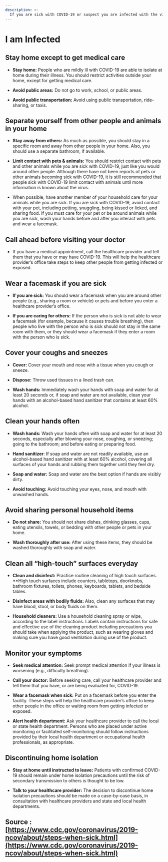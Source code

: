 ```yaml
---
description: >-
  If you are sick with COVID-19 or suspect you are infected with the virus that causes COVID-19, follow the steps below to help prevent the disease from spreading to people in your home and community.
---
```


# I am Infected

## Stay home except to get medical care

* **Stay home:** People who are mildly ill with COVID-19 are able to isolate at home during their illness. You should restrict activities outside your home, except for getting medical care.

* **Avoid public areas:** Do not go to work, school, or public areas.

* **Avoid public transportation:** Avoid using public transportation, ride-sharing, or taxis.

## Separate yourself from other people and animals in your home

* **Stay away from others:** As much as possible, you should stay in a specific room and away from other people in your home. Also, you should use a separate bathroom, if available.

* **Limit contact with pets & animals:** You should restrict contact with pets and other animals while you are sick with COVID-19, just like you would around other people. Although there have not been reports of pets or other animals becoming sick with COVID-19, it is still recommended that people sick with COVID-19 limit contact with animals until more information is known about the virus.

* When possible, have another member of your household care for your animals while you are sick. If you are sick with COVID-19, avoid contact with your pet, including petting, snuggling, being kissed or licked, and sharing food. If you must care for your pet or be around animals while you are sick, wash your hands before and after you interact with pets and wear a facemask.

## Call ahead before visiting your doctor

* If you have a medical appointment, call the healthcare provider and tell them that you have or may have COVID-19. This will help the healthcare provider’s office take steps to keep other people from getting infected or exposed.

## Wear a facemask if you are sick

* **If you are sick:** You should wear a facemask when you are around other people (e.g., sharing a room or vehicle) or pets and before you enter a healthcare provider’s office.

* **If you are caring for others:** If the person who is sick is not able to wear a facemask (for example, because it causes trouble breathing), then people who live with the person who is sick should not stay in the same room with them, or they should wear a facemask if they enter a room with the person who is sick.

## Cover your coughs and sneezes

* **Cover:** Cover your mouth and nose with a tissue when you cough or sneeze.

* **Dispose:** Throw used tissues in a lined trash can.

* **Wash hands:** Immediately wash your hands with soap and water for at least 20 seconds or, if soap and water are not available, clean your hands with an alcohol-based hand sanitizer that contains at least 60% alcohol.

## Clean your hands often

* **Wash hands:** Wash your hands often with soap and water for at least 20 seconds, especially after blowing your nose, coughing, or sneezing; going to the bathroom; and before eating or preparing food.

* **Hand sanitizer**: If soap and water are not readily available, use an alcohol-based hand sanitizer with at least 60% alcohol, covering all surfaces of your hands and rubbing them together until they feel dry.

* **Soap and water:** Soap and water are the best option if hands are visibly dirty.

* **Avoid touching:** Avoid touching your eyes, nose, and mouth with unwashed hands.

## Avoid sharing personal household items

* **Do not share:** You should not share dishes, drinking glasses, cups, eating utensils, towels, or bedding with other people or pets in your home.

* **Wash thoroughly after use:** After using these items, they should be washed thoroughly with soap and water.

## Clean all “high-touch” surfaces everyday

* **Clean and disinfect:** Practice routine cleaning of high touch surfaces. **High touch surfaces include counters, tabletops, doorknobs, bathroom fixtures, toilets, phones, keyboards, tablets, and bedside tables.


* **Disinfect areas with bodily fluids:** Also, clean any surfaces that may have blood, stool, or body fluids on them.

* **Household cleaners:** Use a household cleaning spray or wipe, according to the label instructions. Labels contain instructions for safe and effective use of the cleaning product including precautions you should take when applying the product, such as wearing gloves and making sure you have good ventilation during use of the product.

## Monitor your symptoms

* **Seek medical attention:** Seek prompt medical attention if your illness is worsening (e.g., difficulty breathing).

* **Call your doctor:** Before seeking care, call your healthcare provider and tell them that you have, or are being evaluated for, COVID-19.

* **Wear a facemask when sick:** Put on a facemask before you enter the facility. These steps will help the healthcare provider’s office to keep other people in the office or waiting room from getting infected or exposed.

* **Alert health department:** Ask your healthcare provider to call the local or state health department. Persons who are placed under active monitoring or facilitated self-monitoring should follow instructions provided by their local health department or occupational health professionals, as appropriate.

## Discontinuing home isolation

* **Stay at home until instructed to leave:** Patients with confirmed COVID-19 should remain under home isolation precautions until the risk of secondary transmission to others is thought to be low.

* **Talk to your healthcare provider:** The decision to discontinue home isolation precautions should be made on a case-by-case basis, in consultation with healthcare providers and state and local health departments.


## Source :  [https://www.cdc.gov/coronavirus/2019-ncov/about/steps-when-sick.html](https://www.cdc.gov/coronavirus/2019-ncov/about/steps-when-sick.html)
